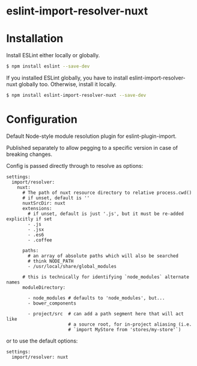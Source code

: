 # eslint-import-resolver-nuxt

# Installation

Install ESLint either locally or globally.

```sh
$ npm install eslint --save-dev
```

If you installed ESLint globally, you have to install eslint-import-resolver-nuxt globally too. Otherwise, install it locally.

```sh
$ npm install eslint-import-resolver-nuxt --save-dev
```

# Configuration
Default Node-style module resolution plugin for eslint-plugin-import.

Published separately to allow pegging to a specific version in case of breaking changes.

Config is passed directly through to resolve as options:

```
settings:
  import/resolver:
    nuxt:
      # The path of nuxt resource directory to relative process.cwd() 
      # if unset, default is ''
      nuxtSrcDir: nuxt 
      extensions:
        # if unset, default is just '.js', but it must be re-added explicitly if set
        - .js
        - .jsx
        - .es6
        - .coffee

      paths:
        # an array of absolute paths which will also be searched
        # think NODE_PATH
        - /usr/local/share/global_modules

      # this is technically for identifying `node_modules` alternate names
      moduleDirectory:

        - node_modules # defaults to 'node_modules', but...
        - bower_components

        - project/src  # can add a path segment here that will act like
                       # a source root, for in-project aliasing (i.e.
                       # `import MyStore from 'stores/my-store'`)
```                       
or to use the default options:

```
settings:
  import/resolver: nuxt 
```

